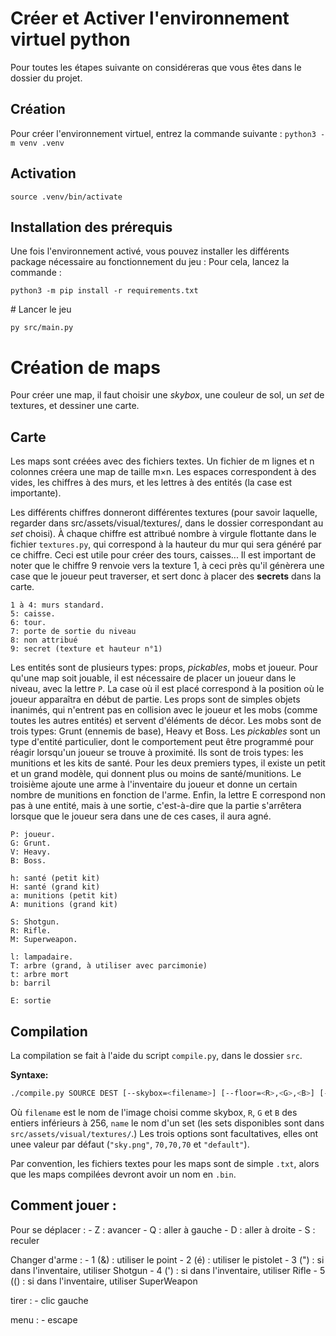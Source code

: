 
# Créer et Activer l'environnement virtuel python

Pour toutes les étapes suivante on considéreras que vous êtes dans le dossier du projet.

## Création

Pour créer l'environnement virtuel, entrez la commande suivante :
`python3 -m venv .venv`

## Activation 

`source .venv/bin/activate`

## Installation des prérequis

Une fois l'environnement activé, vous pouvez installer les différents package nécessaire au fonctionnement du jeu :
Pour cela, lancez la commande : 

`python3 -m pip install -r requirements.txt`

# Lancer le jeu

`py src/main.py`

# Création de maps

Pour créer une map, il faut choisir une *skybox*, une couleur de sol, un *set* de textures, et dessiner une carte.

## Carte

Les maps sont créées avec des fichiers textes. Un fichier de m lignes et n colonnes créera une map de taille m×n.
Les espaces correspondent à des vides, les chiffres à des murs, et les lettres à des entités (la case est importante).

Les différents chiffres donneront différentes textures (pour savoir laquelle, regarder dans src/assets/visual/textures/, dans le dossier correspondant au *set* choisi).
À chaque chiffre est attribué nombre à virgule flottante dans le fichier `textures.py`, qui correspond à la hauteur du mur qui sera généré par ce chiffre. Ceci est utile pour créer des tours, caisses...
Il est important de noter que le chiffre 9 renvoie vers la texture 1, à ceci près qu'il génèrera une case que le joueur peut traverser, et sert donc à placer des **secrets** dans la carte.

    1 à 4: murs standard.
    5: caisse.
    6: tour.
    7: porte de sortie du niveau
    8: non attribué
    9: secret (texture et hauteur n°1)

Les entités sont de plusieurs types: props, *pickables*, mobs et joueur. Pour qu'une map soit jouable, il est nécessaire de placer un joueur dans le niveau, avec la lettre `P`. La case où il est placé correspond à la position où le joueur apparaîtra en début de partie.
Les props sont de simples objets inanimés, qui n'entrent pas en collision avec le joueur et les mobs (comme toutes les autres entités) et servent d'éléments de décor.
Les mobs sont de trois types: Grunt (ennemis de base), Heavy et Boss.
Les *pickables* sont un type d'entité particulier, dont le comportement peut être programmé pour réagir lorsqu'un joueur se trouve à proximité. Ils sont de trois types: les munitions et les kits de santé. Pour les deux premiers types, il existe un petit et un grand modèle, qui donnent plus ou moins de santé/munitions. Le troisième ajoute une arme à l'inventaire du joueur et donne un certain nombre de munitions en fonction de l'arme.
Enfin, la lettre E correspond non pas à une entité, mais à une sortie, c'est-à-dire que la partie s'arrêtera lorsque que le joueur sera dans une de ces cases, il aura agné.

    P: joueur.
    G: Grunt.
    V: Heavy.
    B: Boss.

    h: santé (petit kit)
    H: santé (grand kit)
    a: munitions (petit kit)
    A: munitions (grand kit)

    S: Shotgun.
    R: Rifle.
    M: Superweapon.

    l: lampadaire.
    T: arbre (grand, à utiliser avec parcimonie)
    t: arbre mort
    b: barril

    E: sortie

## Compilation

La compilation se fait à l'aide du script `compile.py`, dans le dossier `src`.

__Syntaxe:__
```bash
./compile.py SOURCE DEST [--skybox=<filename>] [--floor=<R>,<G>,<B>] [--texture-set=<name>]
```
Où `filename` est le nom de l'image choisi comme skybox, `R`, `G` et `B` des entiers inférieurs à 256, `name` le nom d'un set (les sets disponibles sont dans `src/assets/visual/textures/`.)
Les trois options sont facultatives, elles ont unee valeur par défaut (`"sky.png"`, `70,70,70` et `"default"`).

Par convention, les fichiers textes pour les maps sont de simple `.txt`, alors que les maps compilées devront avoir un nom en `.bin`.

## Comment jouer :

Pour se déplacer : 
    - Z : avancer
    - Q : aller à gauche
    - D : aller à droite
    - S : reculer 

Changer d'arme :
    - 1 (&) : utiliser le point
    - 2 (é) : utiliser le pistolet
    - 3 (") : si dans l'inventaire, utiliser Shotgun
    - 4 (') : si dans l'inventaire, utiliser Rifle
    - 5 (() : si dans l'inventaire, utiliser SuperWeapon

tirer : 
    - clic gauche

menu : 
    - escape